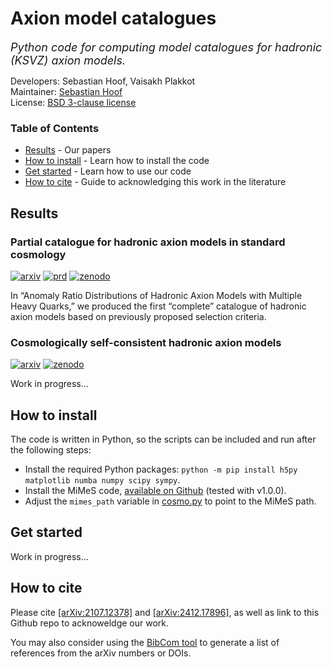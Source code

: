 # Axion model catalogues

<em><font size="4">Python code for computing model catalogues for hadronic (KSVZ) axion models.</font></em>

Developers: Sebastian Hoof, Vaisakh Plakkot\
Maintainer: [Sebastian Hoof](mailto:s.hoof.physics@gmail.com)\
License: [BSD 3-clause license](LICENSE.txt)

### Table of Contents
 - [Results](#results) - Our papers
 - [How to install](#how-to-install) - Learn how to install the code
 - [Get started](#get-started) - Learn how to use our code
 - [How to cite](#how-to-cite) - Guide to acknowledging this work in the literature

## Results

### Partial catalogue for hadronic axion models in standard cosmology
[![arxiv](https://img.shields.io/badge/arXiv-2107.12378_[hep--ph]-B31B1B.svg?style=flat&logo=arxiv&logoColor=B31B1B)](https://arxiv.org/abs/2107.12378)
[![prd](https://img.shields.io/badge/PRD-doi:10.1103/PhysRevD.104.075017-black)](https://doi.org/10.1103/PhysRevD.104.075017)
[![zenodo](https://img.shields.io/badge/Zenodo-doi:10.5281/zenodo.5091706-1682D4.svg?style=flat&logo=Zenodo&logoColor=1682D4)](https://doi.org/10.5281/zenodo.5091706)

In &ldquo;Anomaly Ratio Distributions of Hadronic Axion Models with Multiple Heavy Quarks,&rdquo; we produced the first &ldquo;complete&rdquo; catalogue of hadronic axion models based on previously proposed selection criteria.

### Cosmologically self-consistent hadronic axion models
[![arxiv](https://img.shields.io/badge/arXiv-2412.17896_[hep--ph]-B31B1B.svg?style=flat&logo=arxiv&logoColor=B31B1B)](https://arxiv.org/abs/2412.17896)
[![zenodo](https://img.shields.io/badge/Zenodo-doi:10.5281/zenodo.14524493-1682D4.svg?style=flat&logo=Zenodo&logoColor=1682D4)](https://doi.org/10.5281/zenodo.14524493)

Work in progress...

## How to install

The code is written in Python, so the scripts can be included and run after the following steps:
- Install the required Python packages: `python -m pip install h5py matplotlib numba numpy scipy sympy`.
- Install the MiMeS code, [available on Github](https://github.com/dkaramit/MiMeS/releases/tag/v1.0.0) (tested with v1.0.0).
- Adjust the `mimes_path` variable in [cosmo.py](ksvz_models/cosmo.py) to point to the MiMeS path.

## Get started

Work in progress...

## How to cite

Please cite [[arXiv:2107.12378]](https://arxiv.org/abs/2107.12378) and [[arXiv:2412.17896]](https://arxiv.org/abs/2412.17896), as well as link to this Github repo to acknoweldge our work.

You may also consider using the [BibCom tool](https://github.com/sebhoof/bibcom) to generate a list of references from the arXiv numbers or DOIs.

